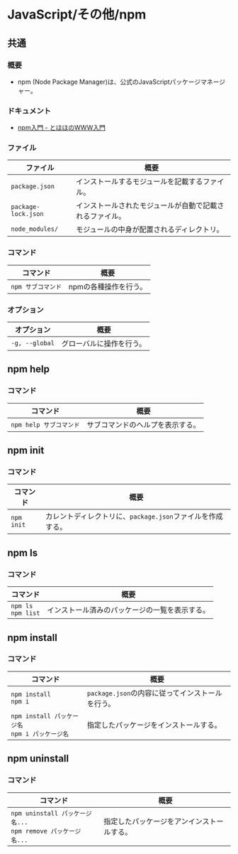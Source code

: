 # JavaScript/その他/npm

## 共通

### 概要

- npm (Node Package Manager)は、公式のJavaScriptパッケージマネージャー。

### ドキュメント

- [npm入門 - とほほのWWW入門](https://www.tohoho-web.com/ex/npm.html)

### ファイル

| ファイル            | 概要                                                     |
| ------------------- | -------------------------------------------------------- |
| `package.json`      | インストールするモジュールを記載するファイル。           |
| `package-lock.json` | インストールされたモジュールが自動で記載されるファイル。 |
| `node_modules/`     | モジュールの中身が配置されるディレクトリ。               |

### コマンド

| コマンド           | 概要                  |
| ------------------ | --------------------- |
| `npm サブコマンド` | npmの各種操作を行う。 |

### オプション

| オプション     | 概要                     |
| -------------- | ------------------------ |
| `-g, --global` | グローバルに操作を行う。 |

## npm help

### コマンド

| コマンド                | 概要                             |
| ----------------------- | -------------------------------- |
| `npm help サブコマンド` | サブコマンドのヘルプを表示する。 |

## npm init

### コマンド

| コマンド   | 概要                                                       |
| ---------- | ---------------------------------------------------------- |
| `npm init` | カレントディレクトリに、`package.json`ファイルを作成する。 |

## npm ls

### コマンド

| コマンド                 | 概要                                           |
| ------------------------ | ---------------------------------------------- |
| `npm ls`<br />`npm list` | インストール済みのパッケージの一覧を表示する。 |

## npm install

### コマンド

| コマンド                                             | 概要                                             |
| ---------------------------------------------------- | ------------------------------------------------ |
| `npm install`<br />`npm i`                           | `package.json`の内容に従ってインストールを行う。 |
| `npm install パッケージ名`<br />`npm i パッケージ名` | 指定したパッケージをインストールする。           |

## npm uninstall

### コマンド

| コマンド                                                     | 概要                                       |
| ------------------------------------------------------------ | ------------------------------------------ |
| `npm uninstall パッケージ名...`<br />`npm remove パッケージ名...` | 指定したパッケージをアンインストールする。 |
